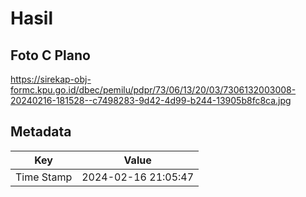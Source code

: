# Hasil

## Foto C Plano

https://sirekap-obj-formc.kpu.go.id/dbec/pemilu/pdpr/73/06/13/20/03/7306132003008-20240216-181528--c7498283-9d42-4d99-b244-13905b8fc8ca.jpg


## Metadata

| Key        | Value               |
| ---------- | ------------------- |
| Time Stamp | 2024-02-16 21:05:47 |



